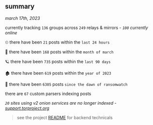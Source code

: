 
## summary
_march 17th, 2023_

currently tracking `136` groups across `249` relays & mirrors - _`100` currently online_

⏲ there have been `21` posts within the `last 24 hours`

🦈 there have been `168` posts within the `month of march`

🪐 there have been `735` posts within the `last 90 days`

🏚 there have been `619` posts within the `year of 2023`

🦕 there have been `6305` posts `since the dawn of ransomwatch`

there are `67` custom parsers indexing posts

_`20` sites using v2 onion services are no longer indexed - [support.torproject.org](https://support.torproject.org/onionservices/v2-deprecation/)_

> see the project [README](https://github.com/joshhighet/ransomwatch#ransomwatch--) for backend technicals
